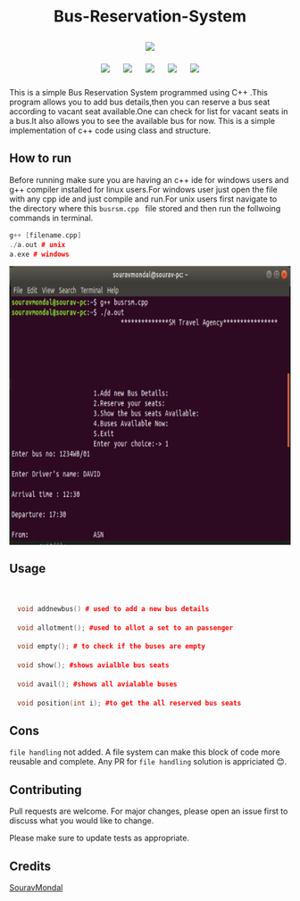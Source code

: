 <h1 align="center">Bus-Reservation-System</h1>

<p align="center">
<img style="padding:10px;" src="https://img.shields.io/badge/Open%20Source-💕%20-9cf?style=for-the-badge"><br>
<img style="padding:10px;" src="https://img.shields.io/github/contributors/souravmondaldev/Bus-Reservation-System?style=flat-square">
<img style="padding:10px;" src="https://img.shields.io/github/forks/souravmondaldev/Bus-Reservation-System?label=Forks&style=flat-square">
<img style="padding:10px;" src="https://img.shields.io/github/stars/souravmondaldev/Bus-Reservation-System?style=flat-square">
<img style="padding:10px;" src="https://img.shields.io/github/languages/count/souravmondaldev/Bus-Reservation-System?style=flat-square">
<img style="padding:10px;" src="https://img.shields.io/github/license/souravmondaldev/Bus-Reservation-System?style=flat-square">


This is a simple Bus Reservation System programmed using C++ .This program allows you to add bus details,then you can reserve a bus seat according to vacant seat available.One can check for list for vacant seats in a bus.It also allows you to see the available bus for now.
This is a simple implementation of c++ code using class and structure. 

## How to run

Before running make sure you are having an c++ ide for windows users and g++ compiler installed for linux users.For windows user just open the file with any cpp ide and just compile and run.For unix users first navigate to the directory where this ```busrsm.cpp ``` file stored and then run the follwoing commands in terminal.

```C++
g++ [filename.cpp]
./a.out # unix
a.exe # windows
```
<img align="center" height="500" src="sm.png" alt="BusReservationSM"/>

## Usage

```CPP


  void addnewbus() # used to add a new bus details

  void allotment(); #used to allot a set to an passenger

  void empty(); # to check if the buses are empty

  void show(); #shows avialble bus seats

  void avail(); #shows all avialable buses

  void position(int i); #to get the all reserved bus seats
```
## Cons
```file handling``` not added. A file system can make this block of code more reusable and complete. Any PR for ```file handling``` 
solution is appriciated 😊.

## Contributing
Pull requests are welcome. For major changes, please open an issue first to discuss what you would like to change.

Please make sure to update tests as appropriate.

## Credits
[SouravMondal](https://github.com/souravmondaldev)
